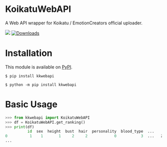# KoikatuWebAPI
A Web API wrapper for Koikatu / EmotionCreators official uploader.

[![](https://img.shields.io/pypi/v/kkwebapi)](https://pypi.org/project/kkwebapi/)
[![Downloads](https://pepy.tech/badge/kkwebapi)](https://pepy.tech/project/kkwebapi)

# Installation
This module is available on [PyPI](https://pypi.org/project/kkwebapi/).
```
$ pip install kkwebapi
```
```
$ python -m pip install kkwebapi
```

# Basic Usage
```python
>>> from kkwebapi import KoikatuWebAPI
>>> df = KoikatuWebAPI.get_ranking()
>>> print(df)
          id  sex  height  bust  hair  personality  blood_type  ...    name  nickname handle_name            comment download_num                                                uid  weekly_download_num
0          1    1       1     2     2            0           3  ...   高岡 結香        ユイ    ILLUSION       ILLUSIONサンプル         1256  gOuAD02g92pX05r3Sj2aJJeJ01FdWqh01pe5PM1284vK01...                    6
...
```